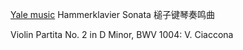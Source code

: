 [Yale music](https://youtu.be/xBxx7aceR1U)
Hammerklavier Sonata 槌子键琴奏鸣曲

Violin Partita No. 2 in D Minor, BWV 1004: V. Ciaccona
